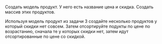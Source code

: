 Создать модель продукт. У него есть название цена и скидка. Создать массив этих продуктов.

Используя модель продукт из задачи 3 создайте несколько продуктов у который скидки нет совсем. Затем отсортируйте подукты по цене по возрастанию, сначала те у которых скидки нет, затем идут отсортированные по цене со скидкой.